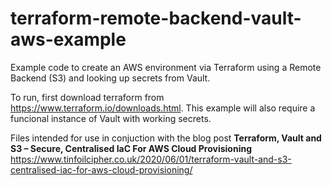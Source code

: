 # terraform-remote-backend-vault-aws-example

Example code to create an AWS environment via Terraform using a Remote Backend (S3) and looking up secrets from Vault.

To run, first download terraform from https://www.terraform.io/downloads.html. This example will also require a funcional instance of Vault with working secrets.

Files intended for use in conjuction with the blog post **Terraform, Vault and S3 – Secure, Centralised IaC For AWS Cloud Provisioning** https://www.tinfoilcipher.co.uk/2020/06/01/terraform-vault-and-s3-centralised-iac-for-aws-cloud-provisioning/

